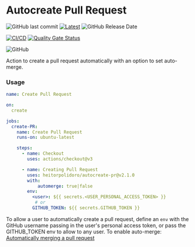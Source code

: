 # Autocreate Pull Request
![GitHub last commit](https://img.shields.io/github/last-commit/heitorpolidoro/autocreate-pr)
[![Latest](https://img.shields.io/github/release/heitorpolidoro/autocreate-pr.svg?label=latest)](https://github.com/heitorpolidoro/autocreate-pr/releases/latest)
![GitHub Release Date](https://img.shields.io/github/release-date/heitorpolidoro/autocreate-pr)

[![CI/CD](https://github.com/heitorpolidoro/autocreate-pr/actions/workflows/ci_cd.yml/badge.svg)](https://github.com/heitorpolidoro/autocreate-pr/actions/workflows/ci_cd.yml)
[![Quality Gate Status](https://sonarcloud.io/api/project_badges/measure?project=heitorpolidoro_autocreate-pr&metric=alert_status)](https://sonarcloud.io/summary/new_code?id=heitorpolidoro_autocreate-pr)

![GitHub](https://img.shields.io/github/license/heitorpolidoro/autocreate-pr)

Action to create a pull request automatically with an option to set auto-merge.

### Usage
```yaml
name: Create Pull Request

on:
  create

jobs:
  create-PR:
    name: Create Pull Request
    runs-on: ubuntu-latest

    steps:
      - name: Checkout
        uses: actions/checkout@v3

      - name: Creating Pull Request
        uses: heitorpolidoro/autocreate-pr@v2.1.0
        with:
            automerge: true|false
        env:
          <user>: ${{ secrets.<USER_PERSONAL_ACCESS_TOKEN> }}
           # or          
          GITHUB_TOKEN: ${{ secrets.GITHUB_TOKEN }}

```
To allow a user to automatically create a pull request, define an `env` with the GitHub username passing in the user's personal access token, 
or pass the GITHUB_TOKEN env to allow to any user.
To enable auto-merge: [Automatically merging a pull request](https://docs.github.com/en/pull-requests/collaborating-with-pull-requests/incorporating-changes-from-a-pull-request/automatically-merging-a-pull-request)

